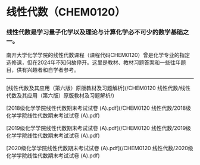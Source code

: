 # 线性代数（CHEM0120）

### 线性代数是学习量子化学以及理论与计算化学必不可少的数学基础之一。

南开大学化学学院的线性代数课程（课程代码CHEM0120）曾是化学专业的指定选修课，但在2024年不知何故停开。这里是教材、教材习题答案和一些往年题目，供有兴趣者和自学者参考。

___

[线性代数及其应用（第六版）原版教材及习题解析](/CHEM0120 线性代数/线性代数及其应用（第六版）原版教材及习题解析/)

[2018级化学学院线性代数期末考试试卷 (A).pdf](/CHEM0120 线性代数/2018级化学学院线性代数期末考试试卷 (A).pdf)

[2019级化学学院线性代数期末考试试卷 (A).pdf](/CHEM0120 线性代数/2019级化学学院线性代数期末考试试卷 (A).pdf)

[2020级化学学院线性代数期末考试试卷 (A).pdf](/CHEM0120 线性代数/2020级化学学院线性代数期末考试试卷 (A).pdf)
